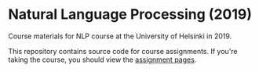# Natural Language Processing (2019)

Course materials for NLP course at the University of Helsinki in 2019.

This repository contains source code for course assignments.
If you're taking the course, you should view the [assignment pages](https://markgw.github.io/uh-nlp19/).
